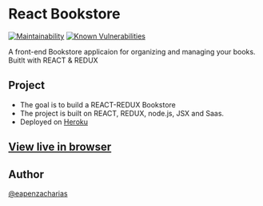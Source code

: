 # React Bookstore
[![Maintainability](https://api.codeclimate.com/v1/badges/27747d605a230d4bd241/maintainability)](https://codeclimate.com/github/eapenzacharias/Bookstore/maintainability)
[![Known Vulnerabilities](https://snyk.io/test/github/eapenzacharias/Bookstore/badge.svg)](https://snyk.io/test/github/eapenzacharias/Bookstore)

A front-end Bookstore applicaion for organizing and managing your books. Buitlt with REACT &amp; REDUX


## Project

* The goal is to build a REACT-REDUX Bookstore
* The project is built on REACT, REDUX, node.js, JSX and Saas.
* Deployed on [Heroku](https://www.heroku.com/)

## [View live in browser]()

## Author

 [@eapenzacharias](https://github.com/eapenzacharias)

